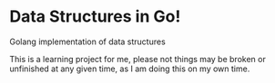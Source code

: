 # Data Structures in Go!
Golang implementation of data structures

This is a learning project for me, please not things may be broken or unfinished at any given time, as I am doing this on my own time.
